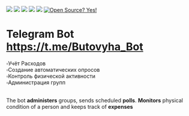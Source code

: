 ![](https://img.shields.io/badge/author-Semion%20Shandruk-brightgreen) ![](https://img.shields.io/badge/language-Python-brightgreen) ![](https://img.shields.io/github/issues/Semion-Sh/Telegram-Bot) 
![](https://img.shields.io/github/forks/Semion-Sh/Telegram-Bot) 
![](https://img.shields.io/github/stars/Semion-Sh/Telegram-Bot)
[![Open Source? Yes!](https://badgen.net/badge/Open%20Source%20%3F/Yes%21/green?icon=github)](https://github.com/Naereen/badges/)

# Telegram Bot https://t.me/Butovyha_Bot

<div>▫️Учёт Расходов</div>
<div>▫️Создание автоматических  опросов </div>
<div>▫️Контроль физической активности</div>
<div>▫️Администрация групп</div>
<br>

The bot **administers** groups, sends scheduled **polls**. **Monitors** physical condition of a person and keeps track of **expenses**
